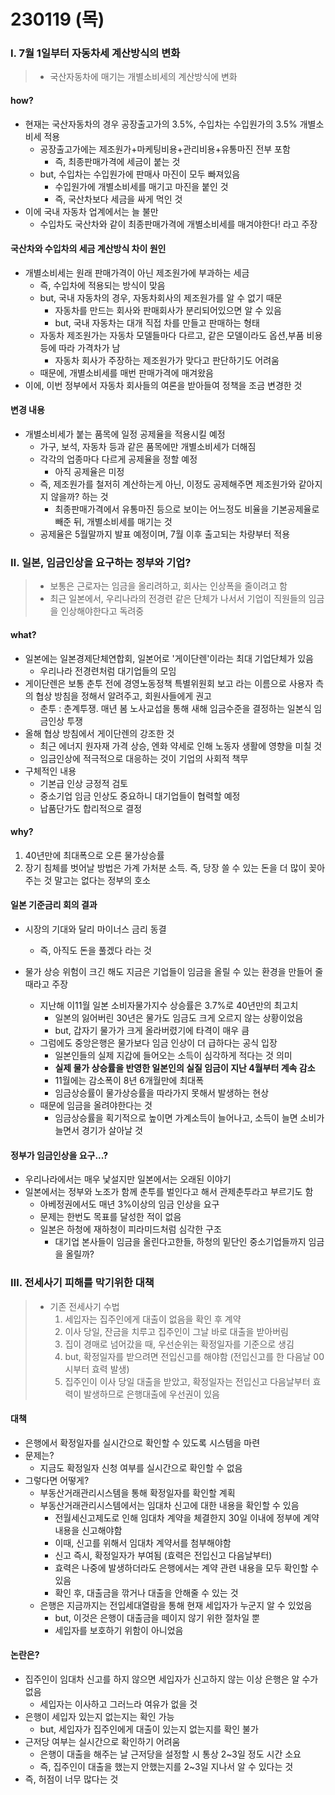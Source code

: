 # 230119 (목)



### Ⅰ. 7월 1일부터 자동차세 계산방식의 변화

> - 국산자동차에 매기는 개별소비세의 계산방식에 변화



#### how?

- 현재는 국산자동차의 경우 공장출고가의 3.5%, 수입차는 수입원가의 3.5% 개별소비세 적용
  - 공장출고가에는 제조원가+마케팅비용+관리비용+유통마진 전부 포함
    - 즉, 최종판매가격에 세금이 붙는 것
  - but, 수입차는 수입원가에 판매사 마진이 모두 빠져있음
    - 수입원가에 개별소비세를 매기고 마진을 붙인 것
    - 즉, 국산차보다 세금을 싸게 먹인 것
- 이에 국내 자동차 업계에서는 늘 불만
  - 수입차도 국산차와 같이 최종판매가격에 개별소비세를 매겨야한다! 라고 주장



#### 국산차와 수입차의 세금 계산방식 차이 원인

- 개별소비세는 원래 판매가격이 아닌 제조원가에 부과하는 세금
  - 즉, 수입차에 적용되는 방식이 맞음
  - but, 국내 자동차의 경우, 자동차회사의 제조원가를 알 수 없기 때문
    - 자동차를 만드는 회사와 판매회사가 분리되어있으면 알 수 있음
    - but, 국내 자동차는 대개 직접 차를 만들고 판매하는 형태
  - 자동차 제조원가는 자동차 모델들마다 다르고, 같은 모델이라도 옵션,부품 비용 등에 따라 가격차가 남
    - 자동차 회사가 주장하는 제조원가가 맞다고 판단하기도 어려움
  - 때문에, 개별소비세를 매번 판매가격에 매겨왔음
- 이에, 이번 정부에서 자동차 회사들의 여론을 받아들여 정책을 조금 변경한 것



#### 변경 내용

- 개별소비세가 붙는 품목에 일정 공제율을 적용시킬 예정
  - 가구, 보석, 자동차 등과 같은 품목에만 개별소비세가 더해짐
  - 각각의 업종마다 다르게 공제율을 정할 예정
    - 아직 공제율은 미정
  - 즉, 제조원가를 철저히 계산하는게 아닌, 이정도 공제해주면 제조원가와 같아지지 않을까? 하는 것
    - 최종판매가격에서 유통마진 등으로 보이는 어느정도 비율을 기본공제율로 빼준 뒤, 개별소비세를 매기는 것
  - 공제율은 5월말까지 발표 예정이며, 7월 이후 출고되는 차량부터 적용



### Ⅱ. 일본, 임금인상을 요구하는 정부와 기업? 

> - 보통은 근로자는 임금을 올리려하고, 회사는 인상폭을 줄이려고 함
> - 최근 일본에서, 우리나라의 전경련 같은 단체가 나서서 기업이 직원들의 임금을 인상해야한다고 독려중



#### what?

- 일본에는 일본경제단체연합회, 일본어로 '게이단렌'이라는 최대 기업단체가 있음
  - 우리나라 전경련처럼 대기업들의 모임
- 게이단렌은 보통 춘투 전에 경영노동정책 특별위원회 보고 라는 이름으로 사용자 측의 협상 방침을 정해서 알려주고, 회원사들에게 권고
  - 춘투 : 춘계투쟁. 매년 봄 노사교섭을 통해 새해 임금수준을 결정하는 일본식 임금인상 투쟁
- 올해 협상 방침에서 게이단렌의 강조한 것
  - 최근 에너지 원자재 가격 상승, 엔화 약세로 인해 노동자 생활에 영향을 미칠 것
  - 임금인상에 적극적으로 대응하는 것이 기업의 사회적 책무
- 구체적인 내용
  - 기본급 인상 긍정적 검토
  - 중소기업 임금 인상도 중요하니 대기업들이 협력할 예정
  - 납품단가도 합리적으로 결정



#### why?

1. 40년만에 최대폭으로 오른 물가상승률
2. 장기 침체를 벗어날 방법은 가계 가처분 소득. 즉, 당장 쓸 수 있는 돈을 더 많이 꽂아주는 것 말고는 없다는 정부의 호소



#### 일본 기준금리 회의 결과

- 시장의 기대와 달리 마이너스 금리 동결

  - 즉, 아직도 돈을 풀겠다 라는 것

- 물가 상승 위험이 크긴 해도 지금은 기업들이 임금을 올릴 수 있는 환경을 만들어 줄 때라고 주장

  - 지난해 이11월 일본 소비자물가지수 상승률은 3.7%로 40년만의 최고치
    - 일본의 잃어버린 30년은 물가도 임금도 크게 오르지 않는 상황이었음
    - but, 갑자기 물가가 크게 올라버렸기에 타격이 매우 큼
  - 그럼에도 중앙은행은 물가보다 임금 인상이 더 급하다는 공식 입장
    - 일본인들의 실제 지갑에 들어오는 소득이 심각하게 적다는 것 의미
    - **실제 물가 상승률을 반영한 일본인의 실질 임금이 지난 4월부터 계속 감소**
    - 11월에는 감소폭이 8년 6개월만에 최대폭
    - 임금상승률이 물가상승률을 따라가지 못해서 발생하는 현상
  - 때문에 임금을 올려야한다는 것
    - 임금상승률을 획기적으로 높이면 가계소득이 늘어나고, 소득이 늘면 소비가 늘면서 경기가 살아날 것

  

#### 정부가 임금인상을 요구...?

- 우리나라에서는 매우 낯설지만 일본에서는 오래된 이야기
- 일본에서는 정부와 노조가 함께 춘투를 벌인다고 해서 관제춘투라고 부르기도 함
  - 아베정권에서도 매년 3%이상의 임금 인상을 요구
  - 문제는 한번도 목표를 달성한 적이 없음
  - 일본은 하청에 재하청이 피라미드처럼 심각한 구조
    - 대기업 본사들이 임금을 올린다고한들,  하청의 밑단인 중소기업들까지 임금을 올릴까?



### Ⅲ. 전세사기 피해를 막기위한 대책

> - 기존 전세사기 수법
>   1. 세입자는 집주인에게 대출이 없음을 확인 후 계약
>   2. 이사 당일, 잔금을 치루고 집주인이 그날 바로 대출을 받아버림
>   3. 집이 경매로 넘어갔을 때, 우선순위는 확정일자를 기준으로 생김
>   4. but, 확정일자를 받으려면 전입신고를 해야함 (전입신고를 한 다음날 00시부터 효력 발생)
>   5. 집주인이 이사 당일 대출을 받았고, 확정일자는 전입신고 다음날부터 효력이 발생하므로 은행대출에 우선권이 있음



#### 대책

- 은행에서 확정일자를 실시간으로 확인할 수 있도록 시스템을 마련
- 문제는?
  - 지금도 확정일자 신청 여부를 실시간으로 확인할 수 없음
- 그렇다면 어떻게?
  - 부동산거래관리시스템을 통해 확정일자를 확인할 계획
  - 부동산거래관리시스템에서는 임대차 신고에 대한 내용을 확인할 수 있음
    - 전월세신고제도로 인해 임대차 계약을 체결한지 30일 이내에 정부에 계약 내용을 신고해야함
    - 이때, 신고를 위해서 임대차 계약서를 첨부해야함
    - 신고 즉시, 확정일자가 부여됨 (효력은 전입신고 다음날부터)
    - 효력은 나중에 발생하더라도 은행에서는 계약 관련 내용을 모두 확인할 수 있음
    - 확인 후, 대출금을 깎거나 대출을 안해줄 수 있는 것
  - 은행은 지금까지는 전입세대열람을 통해 현재 세입자가 누군지 알 수 있었음
    - but, 이것은 은행이 대출금을 떼이지 않기 위한 절차일 뿐
    - 세입자를 보호하기 위함이 아니었음



#### 논란은?

- 집주인이 임대차 신고를 하지 않으면 세입자가 신고하지 않는 이상 은행은 알 수가 없음
  - 세입자는 이사하고 그러느라 여유가 없을 것
- 은행이 세입자 있는지 없는지는 확인 가능
  - but, 세입자가 집주인에게 대출이 있는지 없는지를 확인 불가
- 근저당 여부는 실시간으로 확인하기 어려움
  - 은행이 대출을 해주는 날 근저당을 설정할 시 통상 2~3일 정도 시간 소요
  - 즉, 집주인이 대출을 했는지 안했는지를 2~3일 지나서 알 수 있다는 것
- 즉, 허점이 너무 많다는 것

